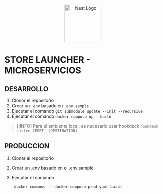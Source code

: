 <p align="center">
  <a href="http://nestjs.com/" target="blank"><img src="https://nestjs.com/img/logo-small.svg" width="120" alt="Nest Logo" /></a>
</p>

# STORE LAUNCHER - MICROSERVICIOS

## DESARROLLO

1. Clonar el repositorio
2. Crear un `.env` basado en `.env.sample`
3. Ejecutar el comando `git submodule update --init --recursive`
4. Ejecutar el comando `docker compose up --build`

> [!INFO]
> Para el ambiente local, es necesario usar hookdeck
> `hookdeck listen [PORT] [DESTINATION]`

## PRODUCCION

1. Clonar el repositorio
2. Crear un .env basado en el .env.sample
3. Ejecutar el comando

   ```bash
    docker compose -f docker-compose.prod.yaml build
   ```
